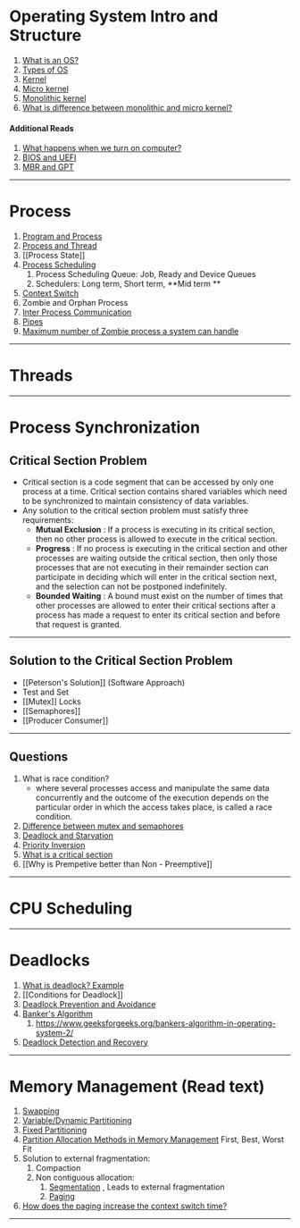 # Operating System Intro and Structure
1.  [What is an OS?](https://www.guru99.com/operating-system-tutorial.html)
2.  [Types of OS](https://www.geeksforgeeks.org/types-of-operating-systems/)
3.  [Kernel](https://afteracademy.com/blog/what-is-kernel-in-operating-system-and-what-are-the-various-types-of-kernel)
4.  [Micro kernel](https://www.geeksforgeeks.org/microkernel-in-operating-systems/)
5.  [Monolithic kernel](https://www.geeksforgeeks.org/monolithic-kernel-and-key-differences-from-microkernel/)
6.  [What is difference between monolithic and micro kernel?](https://stackoverflow.com/questions/4537850/what-is-difference-between-monolithic-and-micro-kernel)

#### Additional Reads

1. [What happens when we turn on computer?](https://www.geeksforgeeks.org/what-happens-when-we-turn-on-computer/)
2. [BIOS and UEFI](https://www.howtogeek.com/56958/htg-explains-how-uefi-will-replace-the-bios/)
3. [MBR and GPT](https://www.howtogeek.com/193669/whats-the-difference-between-gpt-and-mbr-when-partitioning-a-drive/)


---

# Process 

1. [Program and Process](https://www.geeksforgeeks.org/difference-between-program-and-process/)
2. [Process and Thread](https://www.geeksforgeeks.org/difference-between-process-and-thread/)
3. [[Process State]]
4. [Process Scheduling](https://www.tutorialspoint.com/operating_system/os_process_scheduling.htm)
	1. Process Scheduling Queue: Job, Ready and Device Queues
	2. Schedulers: Long term, Short term, **Mid term **
5. [Context Switch](https://www.tutorialspoint.com/what-is-context-switching-in-operating-system)
6. Zombie and Orphan Process
7. [Inter Process Communication](https://www.geeksforgeeks.org/inter-process-communication-ipc/)
8. [Pipes](https://www.tutorialspoint.com/inter_process_communication/inter_process_communication_pipes.htm)
9. [Maximum number of Zombie process a system can handle](https://www.geeksforgeeks.org/maximum-number-zombie-process-system-can-handle/)

---

# Threads


---
# Process Synchronization

## Critical Section Problem
- Critical section is a code segment that can be accessed by only one process at a time. Critical section contains shared variables which need to be synchronized to maintain consistency of data variables.
- Any solution to the critical section problem must satisfy three requirements:
	-   **Mutual Exclusion** : If a process is executing in its critical section, then no other process is allowed to execute in the critical section.
	-   **Progress** : If no process is executing in the critical section and other processes are waiting outside the critical section, then only those processes that are not executing in their remainder section can participate in deciding which will enter in the critical section next, and the selection can not be postponed indefinitely.
	-   **Bounded Waiting** : A bound must exist on the number of times that other processes are allowed to enter their critical sections after a process has made a request to enter its critical section and before that request is granted.
---

## Solution to the Critical Section Problem

- [[Peterson's Solution]] (Software Approach)
- Test and Set
- [[Mutex]] Locks
- [[Semaphores]]
- [[Producer Consumer]]

---


## Questions

1. What is race condition?
	-  where several processes access and manipulate the same data concurrently and the 		outcome of the execution depends on the particular order in which the access takes place, is called a race condition.
2. [Difference between mutex and semaphores](https://www.geeksforgeeks.org/mutex-vs-semaphore/)
3. [Deadlock and Starvation](https://www.geeksforgeeks.org/difference-between-deadlock-and-starvation-in-os/)
4. [Priority Inversion](https://www.geeksforgeeks.org/priority-inversion-what-the-heck/)
5. [What is a critical section](https://www.geeksforgeeks.org/g-fact-70/)
6. [[Why is Prempetive better than Non - Preemptive]]

---
# CPU Scheduling


---
# Deadlocks
1. [What is deadlock? Example](https://www.cs.rpi.edu/academics/courses/fall04/os/c10/)
2. [[Conditions for Deadlock]]
3. [Deadlock Prevention and Avoidance](https://www.geeksforgeeks.org/deadlock-prevention/)
4. [Banker's Algorithm](https://www.geeksforgeeks.org/bankers-algorithm-in-operating-system-2/)
	1. https://www.geeksforgeeks.org/bankers-algorithm-in-operating-system-2/
5. [Deadlock Detection and Recovery](https://www.geeksforgeeks.org/deadlock-detection-recovery/)

---
# Memory Management (Read text)

1. [Swapping](https://www.geeksforgeeks.org/swap-space-management-in-operating-system/)
2. [Variable/Dynamic Partitioning](https://www.geeksforgeeks.org/variable-or-dynamic-partitioning-in-operating-system/)
3. [Fixed Partitioning](https://www.geeksforgeeks.org/fixed-or-static-partitioning-in-operating-system/)
4. [Partition Allocation Methods in Memory Management](https://www.geeksforgeeks.org/partition-allocation-methods-in-memory-management/) First, Best, Worst Fit
5. Solution to external fragmentation:
	1. Compaction
	2. Non contiguous allocation: 
		1.  [Segmentation](https://www.geeksforgeeks.org/segmentation-in-operating-system/) , Leads to external fragmentation
		2. [Paging](https://www.geeksforgeeks.org/paging-in-operating-system/)
6. [How does the paging increase the context switch time?](https://gateoverflow.in/178062/paging-os-galvin-book-page-no-332)

---
